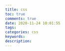 ```yaml
---
title: css
toc: true
comments: true
date: 2020-11-24 10:01:55
tags:
categories: css
keywords:
description:
---
```


